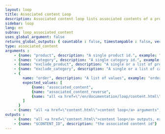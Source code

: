 ```yaml
---
layout: loop
title: Associated content Loop
description: Associated content loop lists associated contents of a product or a category. It behaves like a content loop therefore you might use all <a href="/en/documentation/loop/content.html">content loop</a> arguments and outputs.
sidebar: loop
lang: en
subnav: loop_associated_content
uses_global_argument: false
returns_global_outputs: { countable : false, timestampable : false, versionable : false }
type: associated_content
arguments :
    - {name: "product", description: "A single product id.", example: "product=\"2\"", mandatory: "double"}
    - {name: "category", description: "A single category id.", example: "category=\"5\"", mandatory: "double"}
    - {name: "exclude_product", description: "A single or a list of product ids. If a content is in multiple products which are not all excluded it will not be excluded.", example: "exclude_product=\"5\"",}
    - {name: "exclude_category", description: "A single or a list of category ids. If a content is in multiple categories which are not all excluded it will not be excluded.", example: "exclude_category=\"5\"",}
    - {
        name: "order", description: "A list of values", example: "order=\"associated_content\"", default: "associated_content",
        expected_values: [
            {name: "associated_content",                                                        description: "manual associated content order"},
            {name: "associated_content_reverse",                                                description: "reverse manual associated content order"},
            {name: "all <a href=\"/en/documentation/loop/content.html\">content loop</a> orders",  description: ""}
        ]
      }
    - {name: "all <a href=\"content.html\">content loop</a> arguments", example: "exclude_folder=\"1,2,9\""}
outputs :
    - {name: "all <a href=\"content.html\">content loop</a> outputs, except for $ID, which is the ID of the relation."}
    - {name: "$CONTENT_ID", description: "the associated content id"}
---
```


